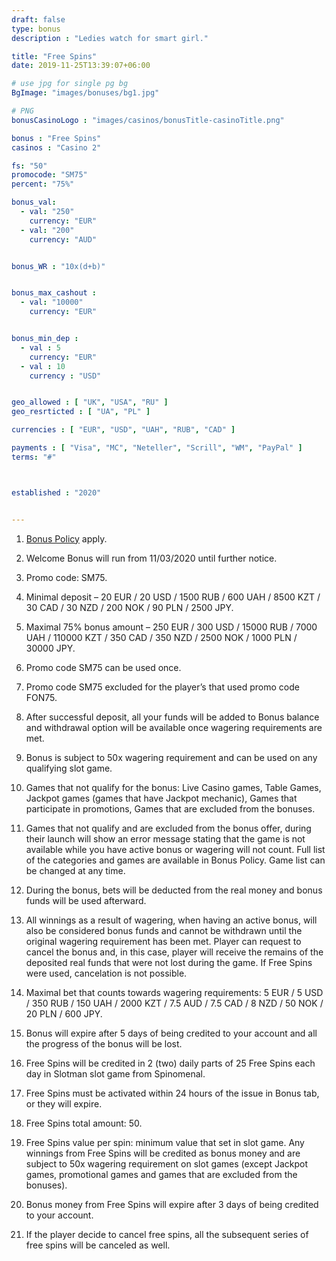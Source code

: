 ```yaml
---
draft: false
type: bonus
description : "Ledies watch for smart girl."

title: "Free Spins"
date: 2019-11-25T13:39:07+06:00

# use jpg for single pg bg 
BgImage: "images/bonuses/bg1.jpg"

# PNG
bonusCasinoLogo : "images/casinos/bonusTitle-casinoTitle.png"

bonus : "Free Spins"
casinos : "Casino 2"

fs: "50"
promocode: "SM75"
percent: "75%"

bonus_val:
  - val: "250"
    currency: "EUR"
  - val: "200"
    currency: "AUD"


bonus_WR : "10x(d+b)"


bonus_max_cashout : 
  - val: "10000"
    currency: "EUR"


bonus_min_dep : 
  - val : 5
    currency: "EUR"
  - val : 10
    currency : "USD"


geo_allowed : [ "UK", "USA", "RU" ]
geo_resrticted : [ "UA", "PL" ]

currencies : [ "EUR", "USD", "UAH", "RUB", "CAD" ]

payments : [ "Visa", "MC", "Neteller", "Scrill", "WM", "PayPal" ]
terms: "#"



established : "2020"


---
```


1. [Bonus Policy](http://link/path/to/target) apply. 

1. Welcome Bonus will run from 11/03/2020 until further notice. 

1. Promo code: SM75.

1. Minimal deposit – 20 EUR / 20 USD / 1500 RUB / 600 UAH / 8500 KZT / 30 CAD / 30 NZD / 200 NOK / 90 PLN / 2500 JPY.

1. Maximal 75% bonus amount – 250 EUR / 300 USD / 15000 RUB / 7000 UAH / 110000 KZT / 350 CAD / 350 NZD / 2500 NOK / 1000 PLN / 30000 JPY.

1. Promo code SM75 can be used once.

1. Promo code SM75 excluded for the player’s that used promo code FON75.

1. After successful deposit, all your funds will be added to Bonus balance and withdrawal option will be available once wagering requirements are met.

1. Bonus is subject to 50x wagering requirement and can be used on any qualifying slot game.

1. Games that not qualify for the bonus: Live Casino games, Table Games, Jackpot games (games that have Jackpot mechanic), Games that participate in promotions, Games that are excluded from the bonuses.

1. Games that not qualify and are excluded from the bonus offer, during their launch will show an error message stating that the game is not available while you have active bonus or wagering will not count. Full list of the categories and games are available in Bonus Policy. Game list can be changed at any time.

1. During the bonus, bets will be deducted from the real money and bonus funds will be used afterward.

1. All winnings as a result of wagering, when having an active bonus, will also be considered bonus funds and cannot be withdrawn until the original wagering requirement has been met.
Player can request to cancel the bonus and, in this case, player will receive the remains of the deposited real funds that were not lost during the game. If Free Spins were used, cancelation is not possible.

1. Maximal bet that counts towards wagering requirements: 5 EUR / 5 USD / 350 RUB / 150 UAH / 2000 KZT / 7.5 AUD / 7.5 CAD / 8 NZD / 50 NOK / 20 PLN / 600 JPY.

1. Bonus will expire after 5 days of being credited to your account and all the progress of the bonus will be lost.

1. Free Spins will be credited in 2 (two) daily parts of 25 Free Spins each day in Slotman slot game from Spinomenal.

1. Free Spins must be activated within 24 hours of the issue in Bonus tab, or they will expire.

1. Free Spins total amount: 50.

1. Free Spins value per spin: minimum value that set in slot game.
Any winnings from Free Spins will be credited as bonus money and are subject to 50х wagering requirement on slot games (except Jackpot games, promotional games and games that are excluded from the bonuses).

1. Bonus money from Free Spins will expire after 3 days of being credited to your account.

1. If the player decide to cancel free spins, all the subsequent series of free spins will be canceled as well.